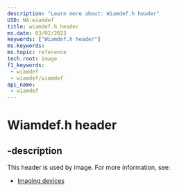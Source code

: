 ```yaml
---
description: "Learn more about: Wiamdef.h header"
UID: NA:wiamdef
title: wiamdef.h header
ms.date: 03/02/2023
keywords: ["Wiamdef.h header"]
ms.keywords: 
ms.topic: reference
tech.root: image
f1_keywords:
 - wiamdef
 - wiamdef/wiamdef
api_name:
 - wiamdef
---
```


# Wiamdef.h header

## -description

This header is used by image. For more information, see:

- [Imaging devices](../_image/index.md)
